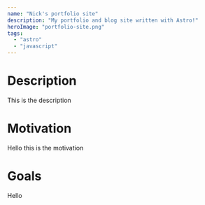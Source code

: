 ```yaml
---
name: "Nick's portfolio site"
description: "My portfolio and blog site written with Astro!"
heroImage: "portfolio-site.png"
tags:
  - "astro"
  - "javascript"
---
```


# Description

This is the description

# Motivation

Hello this is the motivation

# Goals

Hello
